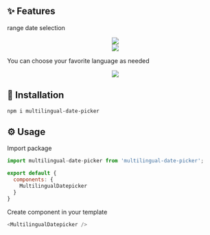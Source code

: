 ## ✨ Features
range date selection 

<div align="center">
  <img src="https://github.com/LuCHEN33/multilingual-datepicker/assets/96775861/f19ddeba-a941-496d-bcec-130aa23c0277" />
</div>
<div align="center">
  <img src="https://github.com/LuCHEN33/multilingual-datepicker/assets/96775861/f5ef53ff-32b0-4747-97f1-7381870949de" />
</div>

You can choose your favorite language as needed

<div align="center">
  <img src="https://github.com/LuCHEN33/multilingual-datepicker/assets/96775861/ecb4eaf0-002e-4f82-92d0-6b9f24de659f" />
</div>


## 🚀 Installation
```
npm i multilingual-date-picker
```

## ⚙️ Usage

Import package
```javascript
import multilingual-date-picker from 'multilingual-date-picker';

export default {
  components: {
    MultilingualDatepicker
  }
}
```


Create component in your template
```javascript
<MultilingualDatepicker />
```

